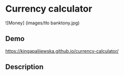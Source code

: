 # Currency calculator

![Money] (images/tło banktony.jpg)

## Demo
https://kingapalijewska.github.io/currency-calculator/
## Description
